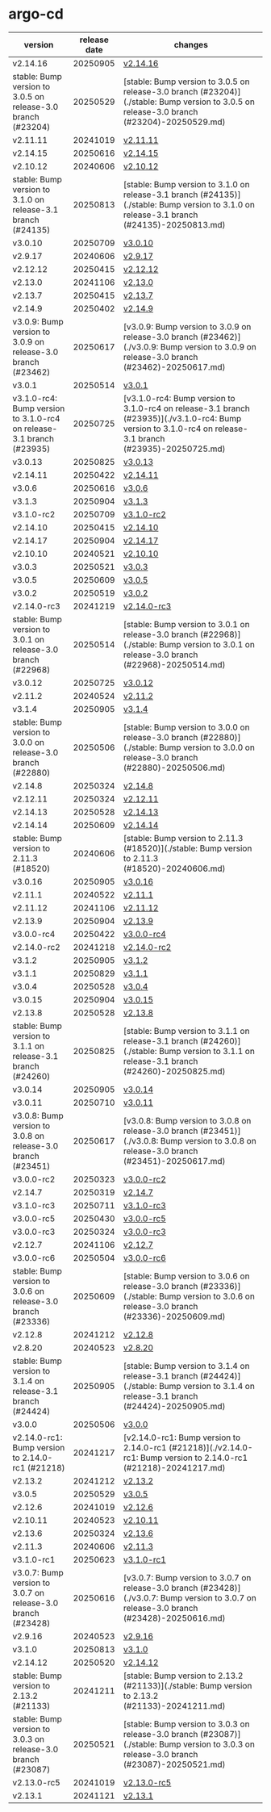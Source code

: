 # argo-cd	


|version|release date|changes|
|---|---|---|
|v2.14.16|20250905|[v2.14.16](./v2.14.16-20250905.md)|
|stable: Bump version to 3.0.5 on release-3.0 branch (#23204)|20250529|[stable: Bump version to 3.0.5 on release-3.0 branch (#23204)](./stable: Bump version to 3.0.5 on release-3.0 branch (#23204)-20250529.md)|
|v2.11.11|20241019|[v2.11.11](./v2.11.11-20241019.md)|
|v2.14.15|20250616|[v2.14.15](./v2.14.15-20250616.md)|
|v2.10.12|20240606|[v2.10.12](./v2.10.12-20240606.md)|
|stable: Bump version to 3.1.0 on release-3.1 branch (#24135)|20250813|[stable: Bump version to 3.1.0 on release-3.1 branch (#24135)](./stable: Bump version to 3.1.0 on release-3.1 branch (#24135)-20250813.md)|
|v3.0.10|20250709|[v3.0.10](./v3.0.10-20250709.md)|
|v2.9.17|20240606|[v2.9.17](./v2.9.17-20240606.md)|
|v2.12.12|20250415|[v2.12.12](./v2.12.12-20250415.md)|
|v2.13.0|20241106|[v2.13.0](./v2.13.0-20241106.md)|
|v2.13.7|20250415|[v2.13.7](./v2.13.7-20250415.md)|
|v2.14.9|20250402|[v2.14.9](./v2.14.9-20250402.md)|
|v3.0.9: Bump version to 3.0.9 on release-3.0 branch (#23462)|20250617|[v3.0.9: Bump version to 3.0.9 on release-3.0 branch (#23462)](./v3.0.9: Bump version to 3.0.9 on release-3.0 branch (#23462)-20250617.md)|
|v3.0.1|20250514|[v3.0.1](./v3.0.1-20250514.md)|
|v3.1.0-rc4: Bump version to 3.1.0-rc4 on release-3.1 branch (#23935)|20250725|[v3.1.0-rc4: Bump version to 3.1.0-rc4 on release-3.1 branch (#23935)](./v3.1.0-rc4: Bump version to 3.1.0-rc4 on release-3.1 branch (#23935)-20250725.md)|
|v3.0.13|20250825|[v3.0.13](./v3.0.13-20250825.md)|
|v2.14.11|20250422|[v2.14.11](./v2.14.11-20250422.md)|
|v3.0.6|20250616|[v3.0.6](./v3.0.6-20250616.md)|
|v3.1.3|20250904|[v3.1.3](./v3.1.3-20250904.md)|
|v3.1.0-rc2|20250709|[v3.1.0-rc2](./v3.1.0-rc2-20250709.md)|
|v2.14.10|20250415|[v2.14.10](./v2.14.10-20250415.md)|
|v2.14.17|20250904|[v2.14.17](./v2.14.17-20250904.md)|
|v2.10.10|20240521|[v2.10.10](./v2.10.10-20240521.md)|
|v3.0.3|20250521|[v3.0.3](./v3.0.3-20250521.md)|
|v3.0.5|20250609|[v3.0.5](./v3.0.5-20250609.md)|
|v3.0.2|20250519|[v3.0.2](./v3.0.2-20250519.md)|
|v2.14.0-rc3|20241219|[v2.14.0-rc3](./v2.14.0-rc3-20241219.md)|
|stable: Bump version to 3.0.1 on release-3.0 branch (#22968)|20250514|[stable: Bump version to 3.0.1 on release-3.0 branch (#22968)](./stable: Bump version to 3.0.1 on release-3.0 branch (#22968)-20250514.md)|
|v3.0.12|20250725|[v3.0.12](./v3.0.12-20250725.md)|
|v2.11.2|20240524|[v2.11.2](./v2.11.2-20240524.md)|
|v3.1.4|20250905|[v3.1.4](./v3.1.4-20250905.md)|
|stable: Bump version to 3.0.0 on release-3.0 branch (#22880)|20250506|[stable: Bump version to 3.0.0 on release-3.0 branch (#22880)](./stable: Bump version to 3.0.0 on release-3.0 branch (#22880)-20250506.md)|
|v2.14.8|20250324|[v2.14.8](./v2.14.8-20250324.md)|
|v2.12.11|20250324|[v2.12.11](./v2.12.11-20250324.md)|
|v2.14.13|20250528|[v2.14.13](./v2.14.13-20250528.md)|
|v2.14.14|20250609|[v2.14.14](./v2.14.14-20250609.md)|
|stable: Bump version to 2.11.3 (#18520)|20240606|[stable: Bump version to 2.11.3 (#18520)](./stable: Bump version to 2.11.3 (#18520)-20240606.md)|
|v3.0.16|20250905|[v3.0.16](./v3.0.16-20250905.md)|
|v2.11.1|20240522|[v2.11.1](./v2.11.1-20240522.md)|
|v2.11.12|20241106|[v2.11.12](./v2.11.12-20241106.md)|
|v2.13.9|20250904|[v2.13.9](./v2.13.9-20250904.md)|
|v3.0.0-rc4|20250422|[v3.0.0-rc4](./v3.0.0-rc4-20250422.md)|
|v2.14.0-rc2|20241218|[v2.14.0-rc2](./v2.14.0-rc2-20241218.md)|
|v3.1.2|20250905|[v3.1.2](./v3.1.2-20250905.md)|
|v3.1.1|20250829|[v3.1.1](./v3.1.1-20250829.md)|
|v3.0.4|20250528|[v3.0.4](./v3.0.4-20250528.md)|
|v3.0.15|20250904|[v3.0.15](./v3.0.15-20250904.md)|
|v2.13.8|20250528|[v2.13.8](./v2.13.8-20250528.md)|
|stable: Bump version to 3.1.1 on release-3.1 branch (#24260)|20250825|[stable: Bump version to 3.1.1 on release-3.1 branch (#24260)](./stable: Bump version to 3.1.1 on release-3.1 branch (#24260)-20250825.md)|
|v3.0.14|20250905|[v3.0.14](./v3.0.14-20250905.md)|
|v3.0.11|20250710|[v3.0.11](./v3.0.11-20250710.md)|
|v3.0.8: Bump version to 3.0.8 on release-3.0 branch (#23451)|20250617|[v3.0.8: Bump version to 3.0.8 on release-3.0 branch (#23451)](./v3.0.8: Bump version to 3.0.8 on release-3.0 branch (#23451)-20250617.md)|
|v3.0.0-rc2|20250323|[v3.0.0-rc2](./v3.0.0-rc2-20250323.md)|
|v2.14.7|20250319|[v2.14.7](./v2.14.7-20250319.md)|
|v3.1.0-rc3|20250711|[v3.1.0-rc3](./v3.1.0-rc3-20250711.md)|
|v3.0.0-rc5|20250430|[v3.0.0-rc5](./v3.0.0-rc5-20250430.md)|
|v3.0.0-rc3|20250324|[v3.0.0-rc3](./v3.0.0-rc3-20250324.md)|
|v2.12.7|20241106|[v2.12.7](./v2.12.7-20241106.md)|
|v3.0.0-rc6|20250504|[v3.0.0-rc6](./v3.0.0-rc6-20250504.md)|
|stable: Bump version to 3.0.6 on release-3.0 branch (#23336)|20250609|[stable: Bump version to 3.0.6 on release-3.0 branch (#23336)](./stable: Bump version to 3.0.6 on release-3.0 branch (#23336)-20250609.md)|
|v2.12.8|20241212|[v2.12.8](./v2.12.8-20241212.md)|
|v2.8.20|20240523|[v2.8.20](./v2.8.20-20240523.md)|
|stable: Bump version to 3.1.4 on release-3.1 branch (#24424)|20250905|[stable: Bump version to 3.1.4 on release-3.1 branch (#24424)](./stable: Bump version to 3.1.4 on release-3.1 branch (#24424)-20250905.md)|
|v3.0.0|20250506|[v3.0.0](./v3.0.0-20250506.md)|
|v2.14.0-rc1: Bump version to 2.14.0-rc1 (#21218)|20241217|[v2.14.0-rc1: Bump version to 2.14.0-rc1 (#21218)](./v2.14.0-rc1: Bump version to 2.14.0-rc1 (#21218)-20241217.md)|
|v2.13.2|20241212|[v2.13.2](./v2.13.2-20241212.md)|
|v3.0.5|20250529|[v3.0.5](./v3.0.5-20250529.md)|
|v2.12.6|20241019|[v2.12.6](./v2.12.6-20241019.md)|
|v2.10.11|20240523|[v2.10.11](./v2.10.11-20240523.md)|
|v2.13.6|20250324|[v2.13.6](./v2.13.6-20250324.md)|
|v2.11.3|20240606|[v2.11.3](./v2.11.3-20240606.md)|
|v3.1.0-rc1|20250623|[v3.1.0-rc1](./v3.1.0-rc1-20250623.md)|
|v3.0.7: Bump version to 3.0.7 on release-3.0 branch (#23428)|20250616|[v3.0.7: Bump version to 3.0.7 on release-3.0 branch (#23428)](./v3.0.7: Bump version to 3.0.7 on release-3.0 branch (#23428)-20250616.md)|
|v2.9.16|20240523|[v2.9.16](./v2.9.16-20240523.md)|
|v3.1.0|20250813|[v3.1.0](./v3.1.0-20250813.md)|
|v2.14.12|20250520|[v2.14.12](./v2.14.12-20250520.md)|
|stable: Bump version to 2.13.2 (#21133)|20241211|[stable: Bump version to 2.13.2 (#21133)](./stable: Bump version to 2.13.2 (#21133)-20241211.md)|
|stable: Bump version to 3.0.3 on release-3.0 branch (#23087)|20250521|[stable: Bump version to 3.0.3 on release-3.0 branch (#23087)](./stable: Bump version to 3.0.3 on release-3.0 branch (#23087)-20250521.md)|
|v2.13.0-rc5|20241019|[v2.13.0-rc5](./v2.13.0-rc5-20241019.md)|
|v2.13.1|20241121|[v2.13.1](./v2.13.1-20241121.md)|
